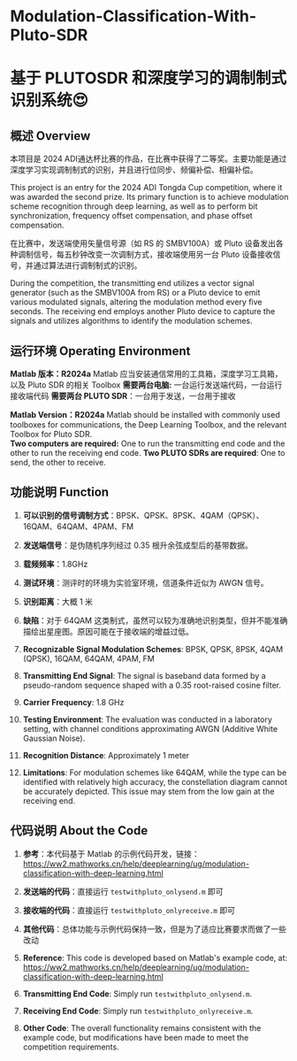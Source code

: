 # Modulation-Classification-With-Pluto-SDR
# 基于 PLUTOSDR 和深度学习的调制制式识别系统😍

## 概述 Overview
本项目是 2024 ADI通达杯比赛的作品，在比赛中获得了二等奖。主要功能是通过深度学习实现调制制式的识别，并且进行位同步、频偏补偿、相偏补偿。

This project is an entry for the 2024 ADI Tongda Cup competition, where it was awarded the second prize. Its primary function is to achieve modulation scheme recognition through deep learning, as well as to perform bit synchronization, frequency offset compensation, and phase offset compensation.

在比赛中，发送端使用矢量信号源（如 RS 的 SMBV100A）或 Pluto 设备发出各种调制信号，每五秒钟改变一次调制方式，接收端使用另一台 Pluto 设备接收信号，并通过算法进行调制制式的识别。

During the competition, the transmitting end utilizes a vector signal generator (such as the SMBV100A from RS) or a Pluto device to emit various modulated signals, altering the modulation method every five seconds. The receiving end employs another Pluto device to capture the signals and utilizes algorithms to identify the modulation schemes.

## 运行环境 Operating Environment
**Matlab 版本：R2024a**  Matlab 应当安装通信常用的工具箱，深度学习工具箱，以及 Pluto SDR 的相关 Toolbox
**需要两台电脑:** 一台运行发送端代码，一台运行接收端代码
**需要两台 PLUTO SDR**：一台用于发送，一台用于接收

**Matlab Version：R2024a**  Matlab should be installed with commonly used toolboxes for communications, the Deep Learning Toolbox, and the relevant Toolbox for Pluto SDR.  
**Two computers are required:** One to run the transmitting end code and the other to run the receiving end code.
**Two PLUTO SDRs are required**: One to send, the other to receive.

## 功能说明 Function
1. **可以识别的信号调制方式**：BPSK、QPSK、8PSK、4QAM（QPSK）、16QAM、64QAM、4PAM、FM
2. **发送端信号**：是伪随机序列经过 0.35 根升余弦成型后的基带数据。
3. **载频频率**：1.8GHz
4. **测试环境**：测评时的环境为实验室环境，信道条件近似为 AWGN 信号。
5. **识别距离**：大概 1 米
6. **缺陷**：对于 64QAM 这类制式，虽然可以较为准确地识别类型，但并不能准确描绘出星座图。原因可能在于接收端的增益过低。

1. **Recognizable Signal Modulation Schemes**: BPSK, QPSK, 8PSK, 4QAM (QPSK), 16QAM, 64QAM, 4PAM, FM  
2. **Transmitting End Signal**: The signal is baseband data formed by a pseudo-random sequence shaped with a 0.35 root-raised cosine filter.  
3. **Carrier Frequency**: 1.8 GHz  
4. **Testing Environment**: The evaluation was conducted in a laboratory setting, with channel conditions approximating AWGN (Additive White Gaussian Noise).  
5. **Recognition Distance**: Approximately 1 meter  
6. **Limitations**: For modulation schemes like 64QAM, while the type can be identified with relatively high accuracy, the constellation diagram cannot be accurately depicted. This issue may stem from the low gain at the receiving end.

## 代码说明 About the Code
1. **参考**：本代码基于 Matlab 的示例代码开发，链接： https://ww2.mathworks.cn/help/deeplearning/ug/modulation-classification-with-deep-learning.html
2. **发送端的代码**：直接运行 `testwithpluto_onlysend.m` 即可
3. **接收端的代码**：直接运行 `testwithpluto_onlyreceive.m` 即可
4. **其他代码**：总体功能与示例代码保持一致，但是为了适应比赛要求而做了一些改动

1. **Reference**: This code is developed based on Matlab's example code, at: https://ww2.mathworks.cn/help/deeplearning/ug/modulation-classification-with-deep-learning.html
2. **Transmitting End Code**: Simply run `testwithpluto_onlysend.m`.  
3. **Receiving End Code**: Simply run `testwithpluto_onlyreceive.m`.  
4. **Other Code**: The overall functionality remains consistent with the example code, but modifications have been made to meet the competition requirements.

